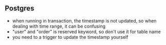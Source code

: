 
## Postgres

- when running in transaction, the timestamp is not updated, so when dealing with time range, it can be confusing
- "user" and "order" is reserved keyword, so don't use it for table name
- you need to a trigger to update the timestamp yourself
